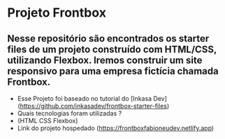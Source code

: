 # Projeto Frontbox

## Nesse repositório são encontrados os starter files de um projeto construído com HTML/CSS, utilizando Flexbox. Iremos construir um site responsivo para uma empresa fictícia chamada Frontbox.

* Esse Projeto foi baseado no tutorial do [Inkasa Dev] (https://github.com/inkasadev/frontbox-starter-files)
* Quais tecnologias foram utilizadas ?
* (HTML CSS Flexbox) 
* Link do projeto hospedado (https://frontboxfabioneudev.netlify.app)
  
